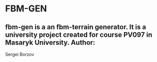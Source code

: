 FBM-GEN
=========
fbm-gen is a an fbm-terrain generator. It is a university project created for course PV097 in Masaryk University.
Author:
---------
Sergei Borzov
